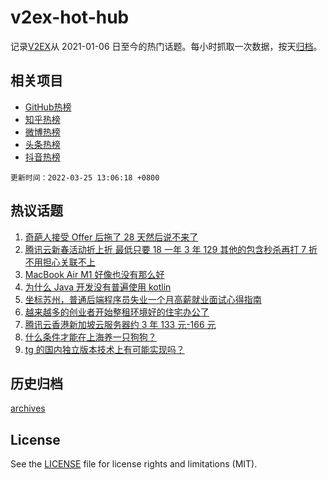 # v2ex-hot-hub

 记录[V2EX](https://www.v2ex.com/)从 2021-01-06 日至今的热门话题。每小时抓取一次数据，按天[归档](archives)。
 
 ## 相关项目

- [GitHub热榜](https://github.com/snaildev/github-hot-hub)
- [知乎热榜](https://github.com/snaildev/zhihu-hot-hub)
- [微博热榜](https://github.com/snaildev/weibo-hot-hub)
- [头条热榜](https://github.com/snaildev/toutiao-hot-hub)
- [抖音热榜](https://github.com/snaildev/douyin-hot-hub)


 `更新时间：2022-03-25 13:06:18 +0800`

## 热议话题

1. [奇葩人接受 Offer 后拖了 28 天然后说不来了](https://www.v2ex.com/t/842711)
1. [腾讯云新春活动折上折 最低只要 18 一年 3 年 129 其他的包含秒杀再打 7 折 不用担心关联不上](https://www.v2ex.com/t/842601)
1. [MacBook Air M1 好像也没有那么好](https://www.v2ex.com/t/842614)
1. [为什么 Java 开发没有普遍使用 kotlin](https://www.v2ex.com/t/842611)
1. [坐标苏州，普通后端程序员失业一个月高薪就业面试心得指南](https://www.v2ex.com/t/842652)
1. [越来越多的创业者开始整租环境好的住宅办公了](https://www.v2ex.com/t/842596)
1. [腾讯云香港新加坡云服务器约 3 年 133 元-166 元](https://www.v2ex.com/t/842736)
1. [什么条件才能在上海养一只狗狗？](https://www.v2ex.com/t/842613)
1. [tg 的国内独立版本技术上有可能实现吗？](https://www.v2ex.com/t/842799)

## 历史归档

[archives](archives)

## License

See the [LICENSE](LICENSE) file for license rights and limitations (MIT).
